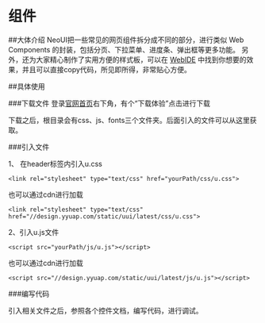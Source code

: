 # 组件

##大体介绍
NeoUI把一些常见的网页组件拆分成不同的部分，进行类似 Web Components 的封装，包括分页、下拉菜单、进度条、弹出框等更多功能。
另外，还为大家精心制作了实用方便的样式板，可以在 [WebIDE](http://design.yyuap.com/dist/pages/webIDE/index.html#/demos/ui/dialog/message) 中找到你想要的效果，并且可以直接copy代码，所见即所得，非常贴心方便。

##具体使用

###下载文件
登录[官网首页](http://design.yyuap.com/)右下角，有个“下载体验”点击进行下载

下载之后，根目录会有css、js、fonts三个文件夹。后面引入的文件可以从这里获取。

###引入文件

1、 在header标签内引入u.css

	<link rel="stylesheet" type="text/css" href="yourPath/css/u.css">
也可以通过cdn进行加载

	<link rel="stylesheet" type="text/css" href="//design.yyuap.com/static/uui/latest/css/u.css">

2、引入u.js文件

	<script src="yourPath/js/u.js"></script>
也可以通过cdn进行加载

	<script src="//design.yyuap.com/static/uui/latest/js/u.js"></script>

###编写代码

引入相关文件之后，参照各个控件文档，编写代码，进行调试。